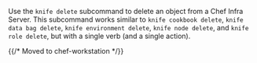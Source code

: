 Use the `knife delete` subcommand to delete an object from a Chef Infra
Server. This subcommand works similar to `knife cookbook delete`,
`knife data bag delete`, `knife environment delete`,
`knife node delete`, and `knife role delete`, but with a single verb
(and a single action).

{{/* Moved to chef-workstation */}}
